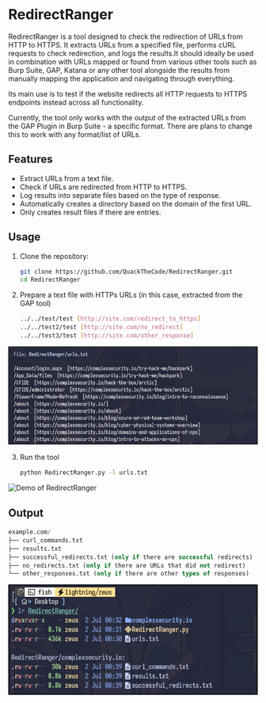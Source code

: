 # RedirectRanger

RedirectRanger is a tool designed to check the redirection of URLs from HTTP to HTTPS. It extracts URLs from a specified file, performs cURL requests to check redirection, and logs the results.It should ideally be used in combination with URLs mapped or found from various other tools such as Burp Suite, GAP, Katana or any other tool alongside the results from manually mapping the application and navigating through everything. 

Its main use is to test if the website redirects all HTTP requests to HTTPS endpoints instead across all functionality.

Currently, the tool only works with the output of the extracted URLs from the GAP Plugin in Burp Suite - a specific format. There are plans to change this to work with any format/list of URLs.

## Features

- Extract URLs from a text file.
- Check if URLs are redirected from HTTP to HTTPS.
- Log results into separate files based on the type of response.
- Automatically creates a directory based on the domain of the first URL.
- Only creates result files if there are entries.

## Usage

1. Clone the repository:
   
   ```bash
   git clone https://github.com/QuackTheCode/RedirectRanger.git
   cd RedirectRanger

2. Prepare a text file with HTTPs URLs (in this case, extracted from the GAP tool)

   ```bash
   ../../test/test [http://site.com/redirect_to_https]
   ../../test2/test [http://site.com/no_redirect]
   ../../test3/test [http://site.com/other_response]
   ```

![Demo of RedirectRanger](https://github.com/QuackTheCode/RedirectRanger/blob/main/demo/urlstxt.png)

3. Run the tool

   ```bash
   python RedirectRanger.py -l urls.txt

![Demo of RedirectRanger](https://github.com/QuackTheCode/RedirectRanger/blob/main/demo/demo2.gif)

## Output

   ```sql
   example.com/
├── curl_commands.txt
├── results.txt
├── successful_redirects.txt (only if there are successful redirects)
├── no_redirects.txt (only if there are URLs that did not redirect)
└── other_responses.txt (only if there are other types of responses)
   ```

![Demo of RedirectRanger](https://github.com/QuackTheCode/RedirectRanger/blob/main/demo/demo3.png)
